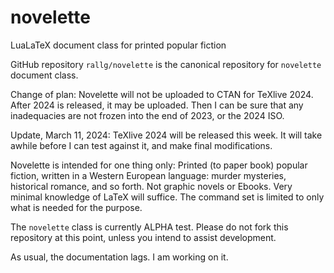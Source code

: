 # novelette
LuaLaTeX document class for printed popular fiction

GitHub repository `rallg/novelette` is the canonical repository
for `novelette` document class.

Change of plan: Novelette will not be uploaded to CTAN for TeXlive 2024.
After 2024 is released, it may be uploaded. Then I can be sure that
any inadequacies are not frozen into the end of 2023, or the 2024 ISO.

Update, March 11, 2024: TeXlive 2024 will be released this week.
It will take awhile before I can test against it, and make final modifications.

Novelette is intended for one thing only: Printed (to paper book) popular
fiction, written in a Western European language: murder mysteries,
historical romance, and so forth. Not graphic novels or Ebooks.
Very minimal knowledge of LaTeX will suffice. The command set is limited
to only what is needed for the purpose.

The `novelette` class is currently ALPHA test. Please do not fork
this repository at this point, unless you intend to assist development.

As usual, the documentation lags. I am working on it.
